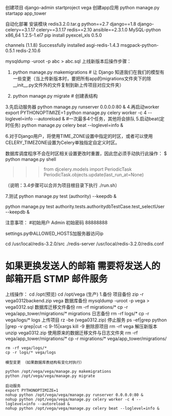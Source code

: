创建项目       django-admin startproject vega
创建app应用    python manage.py startapp app_tower


自动化部署 安装模块
redis3.2.0.tar.g
python==2.7
django==1.8
django-celery==3.1.17
celery==3.1.17
redis==2.10
ansible==2.3.1.0
MySQL-python   x86_64   1.2.5-1.el7
pip install  pyexcel_xls   0.5.0

channels (1.1.8)
Successfully installed asgi-redis-1.4.3 msgpack-python-0.5.1 redis-2.10.6

mysqldump -uroot -p abc > abc.sql
上线新版本后操作步骤：

1.  python manage.py makemigrations   # 让 Django 知道我们在我们的模型有一些变更（当上传新版本时，要把所有app的migrations文件夹下的除__init__.py文件外的文件复制到新上传项目对应文件夹）

2. python manage.py migrate   # 创建表结构

3.先启动服务器
     python manage.py runserver 0.0.0.0:80 &
4.再启动worker
    export PYTHONOPTIMIZE=1
    python manage.py celery worker -c 4 --loglevel=info --autoreload &
    #一次最多4个任务，其他将会排队
5.启动beat(定时任务)
    python manage.py celery beat --loglevel=info &

6.对于Django用户，将使用TIME_ZONE设置中指定的时区，或者可以使用CELERY_TIMEZONE设置为Celery单独指定自定义时区。

  数据库调度程序不会在时区相关设置更改时重置，因此您必须手动执行此操作：
$ python manage.py shell
  >>> from djcelery.models import PeriodicTask
  >>> PeriodicTask.objects.update(last_run_at=None)

（说明：3.4步骤可以合并为项目根目录下执行 ./run.sh）

7.测试
  python manage.py test (authority)  --keepdb  &

python manage.py test authority.tests.authoritydbTestCase.test_selectUser --keepdb &


注意事项：
#初始用户   Admin        初始密码   88888888

settings.py中ALLOWED_HOSTS加服务器访问ip

cd /usr/local/redis-3.2.0/src
./redis-server /usr/local/redis-3.2.0/redis.conf

# 如果更换发送人的邮箱 需要将发送人的邮箱开启  STMP 邮件服务

上线操作：
cd /opt(预览)    cd /opt/vega  (生产)
1.备份
    项目备份
    zip -r vega0312backend.zip vega
    数据库备份
    mysqldump -uroot -p vega > vega0312.sql
    数据库迁移文件备份
    rm -rf migrations/*
    cp -r vega/app_tower/migrations/* migrations
    日志备份
    rm -rf logs/*
    cp -r vega/logs/* logs
    上传项目
    rz -be     (vega0312.zip)
    停止服务
    ps -ef|grep python |grep -v grep|cut -c 9-15|xargs kill -9
    删除原项目
    rm -rf vega
    解压新版本
    unzip vega0312.zip
    使用原来的数据迁移文件与日志文件夹
    rm -rf vega/app_tower/migrations/*
    cp -r migrations/* vega/app_tower/migrations/

    rm -rf vega/logs/*
    cp -r logs/* vega/logs

    模型变更 （如果数据库表结构有变化时执行）

    python /opt/vega/vega/manage.py makemigrations
    python /opt/vega/vega/manage.py migrate

    启动服务
    export PYTHONOPTIMIZE=1
    nohup python /opt/vega/vega/manage.py runserver 0.0.0.0:80 &
    nohup python /opt/vega/vega/manage.py celery worker -c 4 --loglevel=info --autoreload &
    nohup python /opt/vega/vega/manage.py celery beat --loglevel=info &